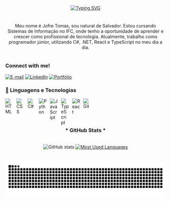 <div align="center">
<a href="https://git.io/typing-svg"><img src="https://readme-typing-svg.demolab.com?font=san+francisco&weight=700&size=30&pause=1000&color=825AE4&width=435&lines=%F0%9F%A5%B7Welcome+to+my+profile!%F0%9F%A5%B7" alt="Typing SVG" /></a>
</div>

#

<p align="center">Meu nome é Jofre Tomas, sou natural de Salvador. Estou cursando Sistemas de Informação no IFC, onde tenho a oportunidade de aprender e crescer como profissional de tecnologia. Atualmente, trabalho como programador júnior, utilizando C#, .NET, React e TypeScript no meu dia a dia.
  
#

<img align="right" alt="" height="190px" src="https://user-images.githubusercontent.com/74038190/225813708-98b745f2-7d22-48cf-9150-083f1b00d6c9.gif">

<h3 align="left">Connect with me!</h3>

[![E-mail](https://img.shields.io/badge/-Email-000?style=for-the-badge&logo=microsoft-outlook&logoColor=FF00F6)](mailto:jofretomas.dev@gmail.com)
[![LinkedIn](https://img.shields.io/badge/-LinkedIn-000?style=for-the-badge&logo=linkedin&logoColor=FF00F6)](https://www.linkedin.com/in/jofre-tomas-811113197/)
[![Portfólio](https://img.shields.io/badge/-Portfólio-000?style=for-the-badge&logo=react&logoColor=FF00F6)](https://seu-portfolio.vercel.app/)


### 🤖 Linguagens e Tecnologias
<div>

<img 
    align="left" 
    alt="HTML"
    title="HTML" 
    width="25px" 
    style="padding-right: 10px;" 
    src="https://cdn.jsdelivr.net/gh/devicons/devicon@latest/icons/html5/html5-original.svg" 
/>
<img 
    align="left" 
    alt="CSS" 
    title="CSS"
    width="25px" 
    style="padding-right: 10px;" 
    src="https://cdn.jsdelivr.net/gh/devicons/devicon@latest/icons/css3/css3-original.svg" 
/>
<img
    align="left" 
    alt="C#" 
    title="C#"
    width="25px" 
    style="padding-right: 10px;" 
    src="https://cdn.jsdelivr.net/gh/devicons/devicon@latest/icons/csharp/csharp-original.svg" 
/>
<img 
    align="left" 
    alt="Python" 
    title="Python"
    width="25px" 
    style="padding-right: 10px;" 
    src="https://cdn.jsdelivr.net/gh/devicons/devicon@latest/icons/python/python-original.svg" 
/>
<img 
    align="left" 
    alt="JavaScript" 
    title="JavaScript"
    width="25px" 
    style="padding-right: 10px;" 
    src="https://cdn.jsdelivr.net/gh/devicons/devicon@latest/icons/javascript/javascript-original.svg" 
/>
<img 
    align="left" 
    alt="TypeScript"
    title="TypeScript" 
    width="25px" 
    style="padding-right: 10px;" 
    src="https://cdn.jsdelivr.net/gh/devicons/devicon@latest/icons/typescript/typescript-original.svg" 
/>
<img 
    align="left" 
    alt="React"
    title="React" 
    width="25px" 
    style="padding-right: 10px;"
    src="https://cdn.jsdelivr.net/gh/devicons/devicon@latest/icons/react/react-original.svg" 
/>
          
<img 
    align="left" 
    alt="Git" 
    title="Git"
    width="25px" 
    style="padding-right: 10px;" 
    src="https://cdn.jsdelivr.net/gh/devicons/devicon@latest/icons/git/git-original.svg" 
/>

</div>

<br/>
<br/>
<br/>

#


<div style="text-align: center;" align="center">
  <h3>* GitHub Stats *</h3>
  <br>
  <img src="https://github-readme-stats-git-masterrstaa-rickstaa.vercel.app/api?username=DevJofre&hide_title=true&show_icons=true&include_all_commits=false&count_private=true&line_height=25&hide=issues&bg_color=000&title_color=FF00F6&text_color=FFF&border_radius=3&border_color=36123c&icon_color=FF00F6&theme=jolly" alt="GitHub stats">

  <a href="https://github.com/DevJofre/github-readme-stats">
    <img src="https://github-readme-stats-git-masterrstaa-rickstaa.vercel.app/api/top-langs/?username=DevJofre&line_height=10&card_width=290&layout=compact&hide_title=false&count_private=true&langs_count=4&show_icons=true&title_color=FF00F6&hide=html,scss,less&bg_color=000&text_color=8B8B8B&border_radius=3&border_color=561760&count_private=true" alt="Most Used Languages">
  </a>
</div>


#

<picture align="center">
  <source media="(prefers-color-scheme: dark)" srcset="https://raw.githubusercontent.com/DevJofre/DevJofre/output/github-contribution-grid-snake-dark.svg">
  <source media="(prefers-color-scheme: light)" srcset="https://raw.githubusercontent.com/DevJofre/DevJofre/output/github-contribution-grid-snake-dark.svg">
  <img align="center" alt="github contribution grid snake animation" src="https://raw.githubusercontent.com/DevJofre/DevJofre/output/github-contribution-grid-snake.svg">
</picture>
